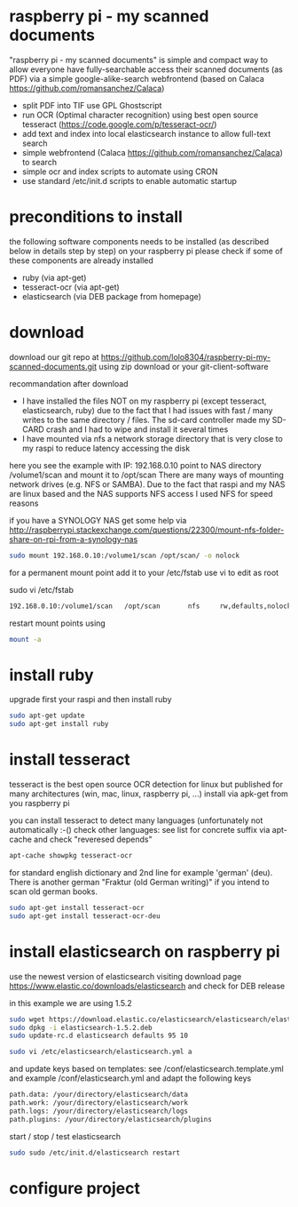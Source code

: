 raspberry pi - my scanned documents
===================================

"raspberry pi - my scanned documents" is simple and compact way to allow everyone have fully-searchable access their scanned documents (as PDF) via a simple google-alike-search webfrontend (based on Calaca https://github.com/romansanchez/Calaca)

- split PDF into TIF use GPL Ghostscript
- run OCR (Optimal character recognition) using best open source tesseract (https://code.google.com/p/tesseract-ocr/)
- add text and index into local elasticsearch instance to allow full-text search
- simple webfrontend (Calaca https://github.com/romansanchez/Calaca) to search
- simple ocr and index scripts to automate using CRON
- use standard /etc/init.d scripts to enable automatic startup


preconditions to install
=====================================
the following software components needs to be installed (as described below in details step by step) on your raspberry pi
please check if some of these components are already installed

- ruby (via apt-get)
- tesseract-ocr (via apt-get)
- elasticsearch (via DEB package from homepage)


download
=====================================
download our git repo at https://github.com/lolo8304/raspberry-pi-my-scanned-documents.git using zip download or your git-client-software

recommandation after download

- I have installed the files NOT on my raspberry pi (except tesseract, elasticsearch, ruby) due to the fact that I had issues with fast / many writes to the same directory / files. The sd-card controller made my SD-CARD crash and I had to wipe and install it several times
- I have mounted via nfs a network storage directory that is very close to my raspi to reduce latency accessing the disk

here you see the example with IP: 192.168.0.10 point to NAS directory /volume1/scan and mount it to /opt/scan
There are many ways of mounting network drives (e.g. NFS or SAMBA). Due to the fact that raspi and my NAS are linux based and the NAS supports NFS access I used NFS for speed reasons

if you have a SYNOLOGY NAS get some help via http://raspberrypi.stackexchange.com/questions/22300/mount-nfs-folder-share-on-rpi-from-a-synology-nas
```bash
sudo mount 192.168.0.10:/volume1/scan /opt/scan/ -o nolock
```

for a permanent mount point add it to your /etc/fstab
use vi to edit as root

sudo vi /etc/fstab
```bash
192.168.0.10:/volume1/scan   /opt/scan       nfs     rw,defaults,nolock         0       0
```

restart mount points using
```bash
mount -a
```

install ruby
=====================================

upgrade first your raspi and then install ruby

```bash
sudo apt-get update
sudo apt-get install ruby

```


install tesseract
=====================================
tesseract is the best open source OCR detection for linux but published for many architectures (win, mac, linux, raspberry pi, ...)
install via apk-get from you raspberry pi

you can install tesseract to detect many languages (unfortunately not automatically :-()
check other languages: see list for concrete suffix via apt-cache
and check "reveresed depends"
```bash
apt-cache showpkg tesseract-ocr 
```

for standard english dictionary and 2nd line for example 'german' (deu). There is another german "Fraktur (old German writing)" if you intend to scan old german books.
```bash
sudo apt-get install tesseract-ocr
sudo apt-get install tesseract-ocr-deu
```


install elasticsearch on raspberry pi
=====================================

use the newest version of elasticsearch visiting download page
https://www.elastic.co/downloads/elasticsearch
and check for DEB release

in this example we are using 1.5.2
```bash
sudo wget https://download.elastic.co/elasticsearch/elasticsearch/elasticsearch-1.5.2.deb
sudo dpkg -i elasticsearch-1.5.2.deb
sudo update-rc.d elasticsearch defaults 95 10
```

```bash
sudo vi /etc/elasticsearch/elasticsearch.yml a
```
and update keys based on templates: see 
	/conf/elasticsearch.template.yml and example
	/conf/elasticsearch.yml
and adapt the following keys

```bash
path.data: /your/directory/elasticsearch/data
path.work: /your/directory/elasticsearch/work
path.logs: /your/directory/elasticsearch/logs
path.plugins: /your/directory/elasticsearch/plugins
```

start / stop / test elasticsearch
```bash
sudo sudo /etc/init.d/elasticsearch restart

```



configure project
=====================================

